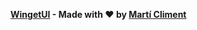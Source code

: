 <b>[WingetUI](https://github.com/marticliment/WingetUI) - Made with ❤️ by [Martí Climent](https://github.com/marticliment)<b>
